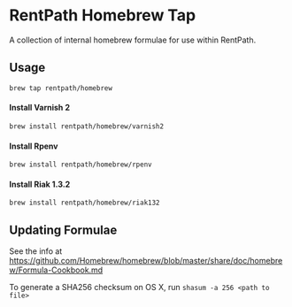 RentPath Homebrew Tap
================
A collection of internal homebrew formulae for use within RentPath.

## Usage

`brew tap rentpath/homebrew`

#### Install Varnish 2
`brew install rentpath/homebrew/varnish2`

#### Install Rpenv
`brew install rentpath/homebrew/rpenv`

#### Install Riak 1.3.2
`brew install rentpath/homebrew/riak132`


## Updating Formulae
See the info at https://github.com/Homebrew/homebrew/blob/master/share/doc/homebrew/Formula-Cookbook.md

To generate a SHA256 checksum on OS X, run `shasum -a 256 <path to file>`
